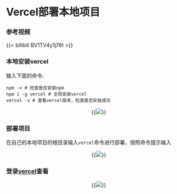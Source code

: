 # Vercel部署本地项目


<!--more-->
### 参考视频

{{< bilibili BV1TV4y1j76t >}}


### 本地安装vercel

输入下面的命令:
```
npm -v # 检查是否安装npm
npm i -g vercel # 全局安装vercel
vercel -v # 查看vercel版本，检查是否安装成功
```

<center>{{<image src="/images/all/vercel_install.png" caption="安装过程">}}</center>

### 部署项目
在自己的本地项目的根目录输入`vercel`命令进行部署，按照命令提示输入

<center>{{<image src="/images/all/vercel_deploy.png" caption="部署成功!">}}</center>

### 登录[vercel](https://vercel.com/)查看

<center>{{<image src="/images/all/vercel_online.png" caption="Vercel上对应的项目">}}</center>


